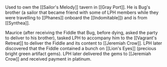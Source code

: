 Used to own the [[Sailor's Melody]] tavern in [[Gray Port]]. He is Bug's brother (a sailor that became friend with some of LPH members while they were travelling to [[Phanes]] onboard the [[Indomitable]]) and is from [[Synthea]].

Maurice (after receiving the Fiddle that Bug, before dying, asked the party to deliver to his brother), tasked LPH to accompany him to the [[Vagrant's Retreat]] to deliver the Fiddle and its content to [[Jeremiah Crow]]. LPH later discovered that the Fiddle contained a bunch on [[Lion's Eyes]] (precious bright green artifact gems). LPH later delivered the gems to [[Jeremiah Crow]] and received payment in platinum.